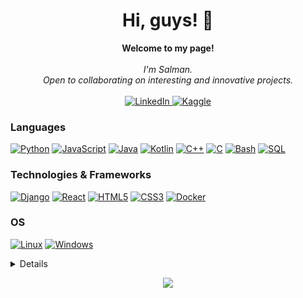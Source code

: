 <h1 align="center">Hi, guys! 👋</h1>

<p align="center">
    <b>Welcome to my page!</b><br><br>
    <i>
        I'm Salman.<br>
        Open to collaborating on interesting and innovative projects.<br>
    </i><br>
    <a href="https://www.linkedin.com/in/slmnzaheer">
        <img src="https://img.shields.io/badge/LinkedIn-blue?style=flat-square&logo=linkedin" alt="LinkedIn">
    </a>
    <a href="https://www.kaggle.com/slmnzaheer">
        <img src="https://img.shields.io/badge/Kaggle-blue?style=flat-square&logo=kaggle" alt="Kaggle">
    </a> 
</p>

### Languages
[![Python](https://img.shields.io/badge/python-black?style=for-the-badge&logo=python)](https://github.com/salmanzaheer)
[![JavaScript](https://img.shields.io/badge/javascript-black?style=for-the-badge&logo=javascript)](https://github.com/salmanzaheer)
[![Java](https://img.shields.io/badge/java-black?style=for-the-badge&logo=openjdk)](https://github.com/salmanzaheer)
[![Kotlin](https://img.shields.io/badge/Kotlin-Jetpack%20Compose-%23B125EA)](https://github.com/salmanzaheer)
[![C++](https://img.shields.io/badge/c++-black?style=for-the-badge&logo=cplusplus)](https://github.com/salmanzaheer)
[![C](https://img.shields.io/badge/c-black?style=for-the-badge&logo=c)](https://github.com/salmanzaheer)
[![Bash](https://img.shields.io/badge/bash-black?style=for-the-badge&logo=gnu-bash&logoColor=white)](https://github.com/salmanzaheer)
[![SQL](https://img.shields.io/badge/sql-black?style=for-the-badge&logo=mysql)](https://github.com/salmanzaheer)

### Technologies & Frameworks
[![Django](https://img.shields.io/badge/django-black?style=for-the-badge&logo=django)](https://github.com/salmanzaheer)
[![React](https://img.shields.io/badge/react-black?style=for-the-badge&logo=react)](https://github.com/salmanzaheer)
[![HTML5](https://img.shields.io/badge/html5-black?style=for-the-badge&logo=html5)](https://hub.docker.com/u/salmanzaheer)
[![CSS3](https://img.shields.io/badge/css3-black?style=for-the-badge&logo=css3)](https://hub.docker.com/u/salmanzaheer)
[![Docker](https://img.shields.io/badge/docker-black?style=for-the-badge&logo=docker)](https://hub.docker.com/u/salmanzaheer)

### OS
[![Linux](https://img.shields.io/badge/linux-black?style=for-the-badge&logo=Linux)](https://github.com/salmanzaheer)
[![Windows](https://img.shields.io/badge/Windows-black?style=for-the-badge&logo=Windows)](https://github.com/salmanzaheer)

<details>
<p align="center">
  <a href="https://github.com/salmanzaheer">
    <img src="http://github-profile-summary-cards.vercel.app/api/cards/profile-details?username=salmanzaheer&theme=transparent" />
  </a>
  <a href="https://github.com/salmanzaheer">
    <img src="https://github-readme-streak-stats.herokuapp.com/?user=salmanzaheer&hide_border=true&card_width=338&theme=transparent" />
  </a>
  <a href="https://github.com/salmanzaheer">
    <img src="http://github-profile-summary-cards.vercel.app/api/cards/stats?username=salmanzaheer&theme=transparent" />
  </a>
  <a href="https://github.com/salmanzaheer">
    <img src="https://github-readme-stats.vercel.app/api/top-langs/?username=salmanzaheer&langs_count=10&exclude_repo=&hide=jupyter%20notebook,vim%20script,cmake,makefile,batchfile,emacs%20lisp,css,html&layout=default&card_width=699&hide_border=true&theme=transparent" />
  </a>
</p>
</details>

<p align="center">
  <a href="https://github.com/salmanzaheer">
    <img src="https://komarev.com/ghpvc/?username=salmanzaheer&color=blue&style=flat)" />
  </a>
</p>
